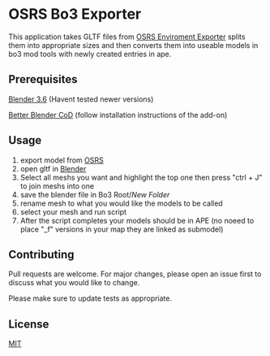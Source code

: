 # OSRS Bo3 Exporter

This application takes GLTF files from [OSRS Enviroment Exporter](https://github.com/ConnorDY/OSRS-Environment-Exporter) splits them into appropriate sizes and then converts them into useable models in bo3 mod tools with newly created entries in ape.


## Prerequisites

[Blender 3.6](https://www.blender.org/download/releases/3-6/) (Havent tested newer versions)

[Better Blender CoD](https://github.com/marv7000/BetterBlenderCOD) (follow installation instructions of the add-on)

## Usage

1. export model from [OSRS](https://github.com/ConnorDY/OSRS-Environment-Exporter)
2. open gltf in [Blender](https://www.blender.org/download/releases/3-6/)
3. Select all meshs you want and highlight the top one then press "ctrl + J" to join meshs into one
4. save the blender file in Bo3 Root/*New Folder*
5. rename mesh to what you would like the models to be called
6. select your mesh and run script
7. After the script completes your models should be in APE (no noeed to place "_f" versions in your map they are linked as submodel)




## Contributing

Pull requests are welcome. For major changes, please open an issue first
to discuss what you would like to change.

Please make sure to update tests as appropriate.

## License

[MIT](https://choosealicense.com/licenses/mit/)
